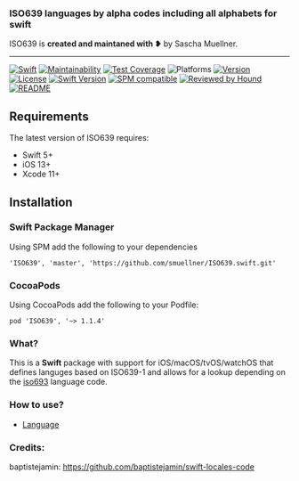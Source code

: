 ### ISO639 languages by alpha codes including all alphabets for swift

ISO639 is **created and maintaned with ❥** by Sascha Muellner.

---
[![Swift](https://github.com/smuellner/ISO639.swift/workflows/Swift/badge.svg?branch=master)](https://github.com/smuellner/ISO639.swift/actions)
[![Maintainability](https://api.codeclimate.com/v1/badges/90b8c0a3d0d70ef5d31e/maintainability)](https://codeclimate.com/github/smuellner/ISO639.swift/maintainability)
[![Test Coverage](https://api.codeclimate.com/v1/badges/90b8c0a3d0d70ef5d31e/test_coverage)](https://codeclimate.com/github/smuellner/ISO639.swift/test_coverage)
![Platforms](https://img.shields.io/badge/platform-iOS%20%7C%20macOS%20%7C%20tvOS%20%7C%20watchOS%20%7C%20Linux-lightgrey.svg)
[![Version](https://img.shields.io/cocoapods/v/ISO639.svg?style=flat)](https://cocoapods.org/pods/ISO639)
[![License](https://img.shields.io/cocoapods/l/ISO639.svg?style=flat)](https://github.com/smuellner/ISO639.swift/blob/master/LICENSE)
[![Swift Version](https://img.shields.io/badge/swift-5.1-orange.svg?style=flat)](https://developer.apple.com/swift)
[![SPM compatible](https://img.shields.io/badge/SPM-compatible-orange.svg?style=flat)](https://github.com/apple/swift-package-manager)
[![Reviewed by Hound](https://img.shields.io/badge/Reviewed_by-Hound-8E64B0.svg)](https://houndci.com)
[![README](https://img.shields.io/badge/-README-lightgrey)](https://smuellner.github.io/ISO639.swift)

## Requirements

The latest version of ISO639 requires:

- Swift 5+
- iOS 13+
- Xcode 11+

## Installation

### Swift Package Manager
Using SPM add the following to your dependencies

``` 'ISO639', 'master', 'https://github.com/smuellner/ISO639.swift.git' ```

### CocoaPods
Using CocoaPods add the following to your Podfile:

```pod 'ISO639', '~> 1.1.4'```

### What?
This is a **Swift** package with support for iOS/macOS/tvOS/watchOS that defines languges based on ISO639-1 and allows for a lookup depending on the [iso693](https://en.wikipedia.org/wiki/ISO_639 "iso639") language code.

### How to use?

* [Language](Documentation/language.md) 


### Credits:
baptistejamin: https://github.com/baptistejamin/swift-locales-code
